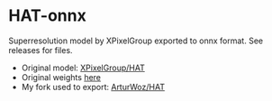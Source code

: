# HAT-onnx
Superresolution model by XPixelGroup exported to onnx format. See releases for files.

- Original model: [XPixelGroup/HAT](https://github.com/XPixelGroup/HAT)
- Original weights [here](https://drive.google.com/drive/folders/1HpmReFfoUqUbnAOQ7rvOeNU3uf_m69w0)
- My fork used to export: [ArturWoz/HAT](https://github.com/ArturWoz/HAT)